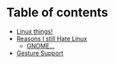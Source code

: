 # Table of contents

* [Linux things!](README.md)
* [Reasons I still Hate Linux](reasons-i-still-hate-linux/README.md)
  * [GNOME...](reasons-i-still-hate-linux/gnome....md)
* [Gesture Support](gesture-support.md)
